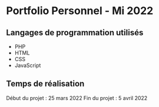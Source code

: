 # Portfolio Personnel - Mi 2022

## Langages de programmation utilisés 

- PHP
- HTML
- CSS
- JavaScript

## Temps de réalisation

Début du projet : 25 mars 2022
Fin du projet : 5 avril 2022


